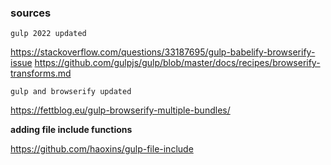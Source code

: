 ### sources 

`gulp 2022 updated`

https://stackoverflow.com/questions/33187695/gulp-babelify-browserify-issue
https://github.com/gulpjs/gulp/blob/master/docs/recipes/browserify-transforms.md

`gulp and browserify updated`

https://fettblog.eu/gulp-browserify-multiple-bundles/

**adding file include functions**

https://github.com/haoxins/gulp-file-include